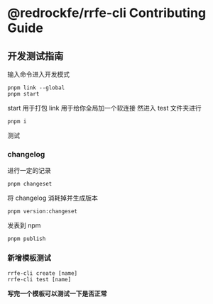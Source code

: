 # @redrockfe/rrfe-cli Contributing Guide

## 开发测试指南

输入命令进入开发模式

```shell
pnpm link --global
pnpm start
```

start 用于打包
link 用于给你全局加一个软连接
然进入 test 文件夹进行

```shell
pnpm i
```

测试

### changelog

进行一定的记录

```shell
pnpm changeset
```

将 changelog 消耗掉并生成版本

```shell
pnpm version:changeset
```

发表到 npm

```shell
pnpm publish
```

### 新增模板测试

```shell
rrfe-cli create [name]
rrfe-cli test [name]
```

**写完一个模板可以测试一下是否正常**
